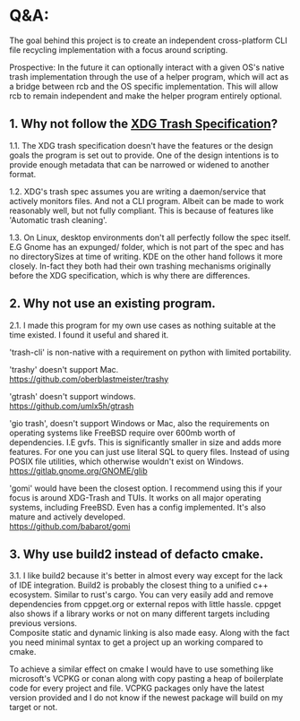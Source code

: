# Q&A:
The goal behind this project is to create an independent cross-platform CLI file recycling implementation with a focus around scripting. 

Prospective: In the future it can optionally interact with a given OS's native trash implementation through the use of a helper program,
which will act as a bridge between rcb and the OS specific implementation. 
This will allow rcb to remain independent and make the helper program entirely optional.

## 1. Why not follow the [XDG Trash Specification](https://specifications.freedesktop.org/trash-spec/latest/)?

1.1. The XDG trash specification doesn't have the features or the design goals the program is set out to provide. One of the design intentions is to provide enough metadata that can be narrowed or widened to another format.

1.2. XDG's trash spec assumes you are writing a daemon/service that actively monitors files. 
And not a CLI program. Albeit can be made to work reasonably well, but not fully compliant. This is because of features like 'Automatic trash cleaning'.

1.3. On Linux, desktop environments don't all perfectly follow the spec itself. 
E.G Gnome has an expunged/ folder, which is not part of the spec and has no directorySizes at time of writing. 
KDE on the other hand follows it more closely. In-fact they both had their own trashing mechanisms originally before the XDG specification, which is why there are differences.

## 2. Why not use an existing program.
2.1. I made this program for my own use cases as nothing suitable at the time existed. I found it useful and shared it.

'trash-cli' is non-native with a requirement on python with limited portability. 

'trashy' doesn't support Mac. \
https://github.com/oberblastmeister/trashy

'gtrash' doesn't support windows. \
https://github.com/umlx5h/gtrash

'gio trash', doesn't support Windows or Mac, also the requirements on operating systems like FreeBSD require over 600mb worth of dependencies. I.E gvfs. This is significantly smaller in size and adds more features. For one you can just use literal SQL to query files. Instead of using POSIX file utilities, which otherwise wouldn't exist on Windows. \
https://gitlab.gnome.org/GNOME/glib

'gomi' would have been the closest option. I recommend using this if your focus is around XDG-Trash and TUIs. It works on all major operating systems, including FreeBSD. Even has a config implemented. It's also mature and actively developed. \
https://github.com/babarot/gomi


## 3. Why use build2 instead of defacto cmake. 
3.1. I like build2 because it's better in almost every way except for the lack of IDE integration.
Build2 is probably the closest thing to a unified c++ ecosystem. Similar to rust's cargo.
You can very easily add and remove dependencies from cppget.org or external repos with little hassle. 
cppget also shows if a library works or not on many different targets including previous versions.  
Composite static and dynamic linking is also made easy.
Along with the fact you need minimal syntax to get a project up an working compared to cmake.

To achieve a similar effect on cmake I would have to use something like microsoft's VCPKG or conan
along with copy pasting a heap of boilerplate code for every project and file. 
VCPKG packages only have the latest version provided and I do not know if the newest package will build on my target or not.
